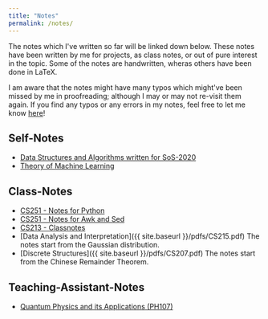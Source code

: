 ```yaml
---
title: "Notes"
permalink: /notes/
---
```


The notes which I've written so far will be linked down below. These notes have been written by me for projects, as class notes, or out of pure interest in the topic. Some of the notes are handwritten, wheras others have been done in LaTeX.

I am aware that the notes might have many typos which might've been missed by me in proofreading; although I may or may not re-visit them again. If you find any typos or any errors in my notes, feel free to let me know [here](https://docs.google.com/forms/d/e/1FAIpQLSfg5K7Who3oHfU4l4fgulXwf8h9csXvU88QPf83HDsMjE65XA/viewform?usp=sf_link)!

## Self-Notes

- [Data Structures and Algorithms written for SoS-2020](/notes/sos2020/)
- [Theory of Machine Learning](/notes/toml/)

## Class-Notes

- [CS251 - Notes for Python](/notes/cs251py/)
- [CS251 - Notes for Awk and Sed](/notes/cs251a_bash/)
- [CS213 - Classnotes](/notes/cs213cn/)
- [Data Analysis and Interpretation]({{ site.baseurl }}/pdfs/CS215.pdf) 
  The notes start from the Gaussian distribution.
- [Discrete Structures]({{ site.baseurl }}/pdfs/CS207.pdf) 
  The notes start from the Chinese Remainder Theorem.

## Teaching-Assistant-Notes

- [Quantum Physics and its Applications (PH107)](/notes/ph107/)